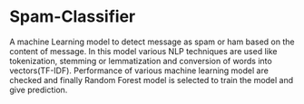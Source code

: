 # Spam-Classifier
A machine Learning model to detect message as spam or ham based on the content of message. In this model various NLP techniques are used like tokenization, stemming or lemmatization and conversion of words into vectors(TF-IDF). Performance of  various machine learning model are checked and finally Random Forest model is selected to train the model and give prediction. 
